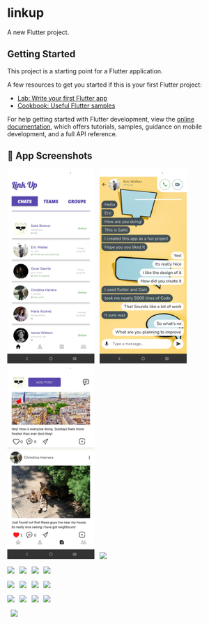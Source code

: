 # linkup

A new Flutter project.

## Getting Started

This project is a starting point for a Flutter application.

A few resources to get you started if this is your first Flutter project:

- [Lab: Write your first Flutter app](https://docs.flutter.dev/get-started/codelab)
- [Cookbook: Useful Flutter samples](https://docs.flutter.dev/cookbook)

For help getting started with Flutter development, view the
[online documentation](https://docs.flutter.dev/), which offers tutorials,
samples, guidance on mobile development, and a full API reference.
## 📸 App Screenshots

<p float="left">
  <img src="images/WhatsApp%20Image%202025-06-23%20at%2023.06.28_a99417b6.jpg" width="200"/>
  &nbsp;
  <img src="images/WhatsApp%20Image%202025-06-23%20at%2023.06.34_a3b27805.jpg" width="200"/>
  &nbsp;
  <img src="images/WhatsApp%20Image%202025-06-23%20at%2023.06.35_e5c671f9.jpg" width="200"/>
  &nbsp;
  <img src="images/WhatsApp%20Image%202025-06-23%20at%2023.06.36_babc1234.jpg" width="200"/>
</p>

<p float="left">
  <img src="images/WhatsApp%20Image%202025-06-23%20at%2023.06.37_def45678.jpg" width="200"/>
  &nbsp;
  <img src="images/WhatsApp%20Image%202025-06-23%20at%2023.06.38_ghij9876.jpg" width="200"/>
  &nbsp;
  <img src="images/WhatsApp%20Image%202025-06-23%20at%2023.06.39_klmn4567.jpg" width="200"/>
  &nbsp;
  <img src="images/WhatsApp%20Image%202025-06-23%20at%2023.06.40_opqr2345.jpg" width="200"/>
</p>

<p float="left">
  <img src="images/WhatsApp%20Image%202025-06-23%20at%2023.06.41_stuv6789.jpg" width="200"/>
  &nbsp;
  <img src="images/WhatsApp%20Image%202025-06-23%20at%2023.06.42_wxyz1122.jpg" width="200"/>
  &nbsp;
  <img src="images/WhatsApp%20Image%202025-06-23%20at%2023.06.43_zzzz9988.jpg" width="200"/>
  &nbsp;
  <img src="images/WhatsApp%20Image%202025-06-23%20at%2023.06.44_aaaa5533.jpg" width="200"/>
</p>

<p float="left">
  <img src="images/WhatsApp%20Image%202025-06-23%20at%2023.06.45_bbcc7788.jpg" width="200"/>
  &nbsp;
  <img src="images/WhatsApp%20Image%202025-06-23%20at%2023.06.46_ccdd3344.jpg" width="200"/>
  &nbsp;
  <img src="images/WhatsApp%20Image%202025-06-23%20at%2023.06.47_ddee2211.jpg" width="200"/>
  &nbsp;
  <img src="images/WhatsApp%20Image%202025-06-23%20at%2023.06.48_eeff8899.jpg" width="200"/>
</p>


  &nbsp;
  <img src="images/WhatsApp%20Image%202025-06-23%20at%2023.06.47_ddee2211.jpg" width="250"/>
</p>




